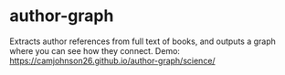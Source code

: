 # author-graph

Extracts author references from full text of books, and outputs a graph where you can see how they connect. Demo: https://camjohnson26.github.io/author-graph/science/

